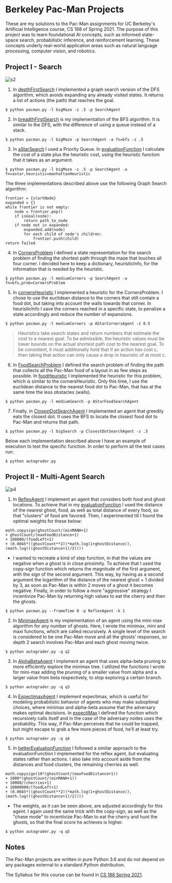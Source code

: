 # Berkeley Pac-Man Projects

These are my solutions to the Pac-Man assignments for UC Berkeley's Artificial Intelligence course, CS 188 of Spring 2021. The purpose of this project was to learn foundational AI concepts, such as informed state-space search, probabilistic inference, and reinforcement learning. These concepts underly real-world application areas such as natural language processing, computer vision, and robotics.

## Project I - Search

![s2](https://user-images.githubusercontent.com/73662635/180445539-35d72dda-b1d3-4564-8927-999ccfa3911d.png)

1. In [depthFirstSearch](search/search.py#L103) I implemented a graph search version of the DFS algorithm, which avoids expanding any already visited states. It returns a list of actions (the path) that reaches the goal.
```
$ python pacman.py -l bigMaze -z .5 -p SearchAgent
```

2. In [breadthFirstSearch](search/search.py#L134) is my implementation of the BFS algorithm. It is similar to the DFS, with the difference of using a queue instead of a stack.
```
$ python pacman.py -l bigMaze -p SearchAgent -a fn=bfs -z .5
```

3. In [aStarSearch](search/search.py#L167) I used a Priority Queue. In [evaluationFunction](search/search.py#L164) I calculate the cost of a state plus the heuristic cost, using the heuristic function that it takes as an argument.

```
$ python pacman.py -l bigMaze -z .5 -p SearchAgent -a fn=astar,heuristic=manhattanHeuristic
```

The three implementations described above use the following Graph Search algorithm:

```
frontier = {startNode}
expanded = {}
while frontier is not empty:
    node = frontier.pop()
    if isGoal(node):
        return path_to_node
    if node not in expanded:
        expanded.add(node)
        for each child of node's children:
            frontier.push(child)
return failed
```

4.  In [CornersProblem](search/searchAgents.py#L289) I defined a state representation for the search problem of finding the shortest path through the maze that touches all four corner. I decided here to keep a dictionary, heuristicInfo, for the information that is needed by the heuristic.

```
$ python pacman.py -l mediumCorners -p SearchAgent -a fn=bfs,prob=CornersProblem
```

5. In [cornersHeuristic](search/searchAgents.py#L415) I implemented a heuristic for the CornersProblem. I chose to use the euclidean distance to the corners that still contain a food dot, but taking into account the walls towards that corner. In heuristicInfo I save the corners reached in a specific state, to penalize a state accordingly and reduce the number of expansions.

```
$ python pacman.py -l mediumCorners -p AStarCornersAgent -z 0.5
```

> Heuristics take search states and return numbers that estimate the cost to a nearest goal. To be admissible, the heuristic values must be lower bounds on the actual shortest path cost to the nearest goal. To be consistent, it must additionally hold that if an action has cost c, then taking that action can only cause a drop in heuristic of at most c.

6. In [FoodSearchProblem](search/searchAgents.py#L484) I defined the search problem of finding the path that collects all the Pac-Man food of a layout in as few steps as possible. In [foodHeuristic](search/searchAgents.py#L562) I implemented the heuristic for this problem, which is similar to the cornersHeuristic. Only this time, I use the euclidean distance to the nearest food dot to Pac-Man, that has at the same time the less obstacles (walls).

```
$ python pacman.py -l mediumSearch -p AStarFoodSearchAgent
```

7. Finally, in [ClosestDotSearchAgent](search/searchAgents.py#L630) I implemented an agent that greedily eats the closest dot. It uses the BFS to locate the closest food dot to Pac-Man and returns that path.

```
$ python pacman.py -l bigSearch -p ClosestDotSearchAgent -z .5
```

Below each implementation described above I have an example of execution to test the specific function. In order to perform all the test cases run:
```
$ python autograder.py
```

## Project II - Multi-Agent Search

![p4](https://user-images.githubusercontent.com/73662635/180445504-03628120-a51d-4bc4-880b-8d7ce593546f.png)

1. In [ReflexAgent](multiagent/multiAgents.py#L25) I implement an agent that considers both food and ghost locations. To achieve that in my [evaluationFunction](multiagent/multiAgents.py#L54) I used the distance of the nearest ghost, food, as well as total distance of every food, so that "clusters" of food are favored. Then, I experimented till I found the optimal weights for these below:
```
math.copysign(ghostCount/(minMANH+1) 
+ ghostCount/(maxFoodDistance+1) 
+ 100000/(foodLeft+1)
+ (0.0045*((ghostCount**2))*math.log(1+ghostDistance)), 
(math.log(((ghostDistance+1)/3))))
```
- I wanted to recreate a kind of step function, in that the values are negative when a ghost is in close proximity. To achieve that I used the copy-sign function which returns the magnitude of the first argument, with the sign of the second argument. This way, by having as a second argument the logarithm of the distance of the nearest ghost + 1 divided by 3, as soon as Pac-Man is within 2 moves of a ghost it becomes negative. Finally, in order to follow a more "aggressive" strategy I incentivize Pac-Man by returning high values to eat the cherry and then the ghosts. 

```
$ python pacman.py --frameTime 0 -p ReflexAgent -k 1
```

2. In [MinimaxAgent](multiagent/multiAgents.py#L149) is my implementation of an agent using the mini-max algorithm for any number of ghosts. Here, I wrote the minimax, mini and maxi functions, which are called recursively. A single level of the search is considered to be one Pac-Man move and all the ghosts’ responses, so depth 2 search involves Pac-Man and each ghost moving twice.

```
$ python autograder.py -q q2
```

3. In [AlphaBetaAgent](multiagent/multiAgents.py#L206) I implement an agent that uses alpha-beta pruning to more efficiently explore the minimax tree. I utilized the functions I wrote for mini-max adding the pruning of a smaller value from alpha and a larger value from beta respectively, to stop exploring a certain branch.

```
$ python autograder.py -q q3
```

4. In [ExpectimaxAgent](multiagent/multiAgents.py#L253) I implement expectimax, which is useful for modeling probabilistic behavior of agents who may make suboptimal choices, where minimax and alpha-beta assume that the adversary makes optimal decisions. In [expectiMax](multiagent/multiAgents.py#L268) I defined the function which recursively calls itself and in the case of the adversary nodes uses the probability. This way, if Pac-Man  perceives that he could be trapped, but might escape to grab a few more pieces of food, he’ll at least try.

```
$ python autograder.py -q q4
```

5. In [betterEvaluationFunction](multiagent/multiAgents.py#L292) I followed a similar approach to the evaluationFunction I implemented for the reflex agent, but evaluating states rather than actions. I also take into account aside from the distances and food clusters, the remaining cherries as well.
```
math.copysign(10*(ghostCount/(maxFoodDistance+1)) 
+ 1000*(ghostCount/(minMANH+1))
+ 10000/(cherries+1) 
+ 10000000/(foodLeft+1)
+ (0.0045*((ghostCount**2))*math.log(1+ghostDistance)), 
(math.log(((ghostDistance+1)/2))))
```
- The weights, as it can be seen above, are adjusted accordingly for this agent. I again used the same trick with the copy-sign, as well as the "chase mode" to incentivize Pac-Man to eat the cherry and hunt the ghosts, so that the final score he achieves is higher.
```
$ python autograder.py -q q5
```

## Notes

The Pac-Man projects are written in pure Python 3.6 and do not depend on any packages external to a standard Python distribution.

The Syllabus for this course can be found in [CS 188 Spring 2021](https://inst.eecs.berkeley.edu/~cs188/sp21/).
